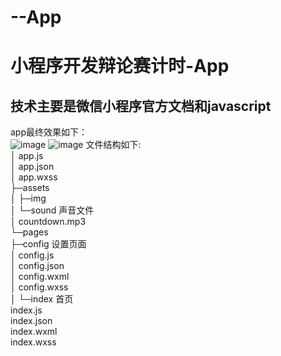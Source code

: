 # --App
小程序开发辩论赛计时-App<br/>
=
技术主要是微信小程序官方文档和javascript<br/>
--
app最终效果如下：<br/>
![image]()            ![image]()
文件结构如下:<br/>
│ app.js<br/>
│  app.json<br/>
│  app.wxss<br/>
├─assets<br/>
│  ├─img<br/>
│  └─sound        声音文件<br/>
│          countdown.mp3<br/>
└─pages<br/>
    ├─config        设置页面<br/>
    │      config.js<br/>
    │      config.json<br/>
    │      config.wxml<br/>
    │      config.wxss<br/>
    │
    └─index         首页<br/>
            index.js<br/>
            index.json<br/>
            index.wxml<br/>
            index.wxss<br/>

